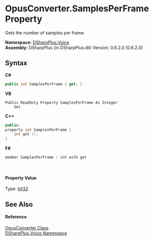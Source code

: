 # OpusConverter.SamplesPerFrame Property 
 

Gets the number of samples per frame.

**Namespace:**&nbsp;<a href="721897d8-8fb1-1e49-ffd9-d615b59914fb">DSharpPlus.Voice</a><br />**Assembly:**&nbsp;DSharpPlus (in DSharpPlus.dll) Version: 0.6.2.0 (0.6.2.0)

## Syntax

**C#**<br />
``` C#
public int SamplesPerFrame { get; }
```

**VB**<br />
``` VB
Public ReadOnly Property SamplesPerFrame As Integer
	Get
```

**C++**<br />
``` C++
public:
property int SamplesPerFrame {
	int get ();
}
```

**F#**<br />
``` F#
member SamplesPerFrame : int with get

```

<br />

#### Property Value
Type: <a href="http://msdn2.microsoft.com/en-us/library/td2s409d" target="_blank">Int32</a>

## See Also


#### Reference
<a href="589d242d-7214-93e0-cabd-f73ae5c099bc">OpusConverter Class</a><br /><a href="721897d8-8fb1-1e49-ffd9-d615b59914fb">DSharpPlus.Voice Namespace</a><br />
